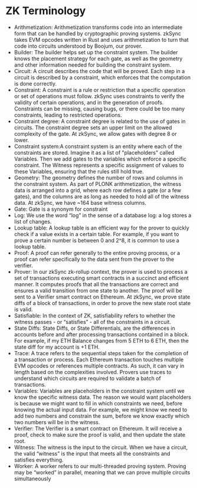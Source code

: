 # ZK Terminology

- Arithmetization: Arithmetization transforms code into an intermediate form that can be handled by cryptographic proving systems. zkSync takes EVM opcodes written in Rust and uses arithmetization to turn that code into circuits understood by Boojum, our prover.
- Builder: The builder helps set up the constraint system. The builder knows the placement strategy for each gate, as well as the geometry and other information needed for building the constraint system.
- Circuit: A circuit describes the code that will be proved. Each step in a circuit is described by a constraint, which enforces that the computation is done correctly.
- Constraint: A constraint is a rule or restriction that a specific operation or set of operations must follow. zkSync uses constraints to verify the validity of certain operations, and in the generation of proofs. Constraints can be missing, causing bugs, or there could be too many constraints, leading to restricted operations.
- Constraint degree: A constraint degree is related to the use of gates in circuits. The constraint degree sets an upper limit on the allowed complexity of the gate. At zkSync, we allow gates with degree 8 or lower.
- Constraint system:A constraint system is an entity where each of the constraints are stored.  Imagine it as a list of "placeholders" called Variables. Then we add gates to the variables which enforce a specific constraint. The Witness represents a specific assignment of values to these Variables, ensuring that the rules still hold true.
- Geometry: The geometry defines the number of rows and columns in the constraint system. As part of PLONK arithmetization, the witness data is arranged into a grid, where each row defines a gate (or a few gates), and the columns are as long as needed to hold all of the witness data. At zkSync, we have ~164 base witness columns.
- Gate: Gate is a synonym for constraint
- Log: We use the word “log” in the sense of a database log: a log stores a list of changes.
- Lookup table: A lookup table is an efficient way for the prover to quickly check if a value exists in a certain table. For example, if you want to prove a certain number is between 0 and 2^8, it is common to use a lookup table.
- Proof: A proof can refer generally to the entire proving process, or a proof can refer specifically to the data sent from the prover to the verifier.
- Prover: In our zkSync zk-rollup context, the prover is used to process a set of transactions executing smart contracts in a succinct and efficient manner. It computes proofs that all the transactions are correct and ensures a valid transition from one state to another. The proof will be sent to a Verifier smart contract on Ethereum. At zkSync, we prove state diffs of a block of transactions, in order to prove the new state root state is valid.
- Satisfiable: In the context of ZK, satisfiability refers to whether the witness passes - or “satisfies” - all of the constraints in a circuit.
- State Diffs: State Diffs, or State Differentials, are the differences in accounts before and after processing transactions contained in a block. For example, if my ETH Balance changes from 5 ETH to 6 ETH, then the state diff for my account is +1 ETH.
- Trace: A trace refers to the sequential steps taken for the completion of a transaction or process. Each Ethereum transaction touches multiple EVM opcodes or references multiple contracts. As such, it can vary in length based on the complexities involved. Provers use traces to understand which circuits are required to validate a batch of transactions.
- Variables: Variables are placeholders in the constraint system until we know the specific witness data. The reason we would want placeholders is because we might want to fill in which constraints we need, before knowing the actual input data. For example, we might know we need to add two numbers and constrain the sum, before we know exactly which two numbers will be in the witness.
- Verifier: The Verifier is a smart contract on Ethereum. It will receive a proof, check to make sure the proof is valid, and then update the state root.
- Witness: The witness is the input to the circuit. When we have a circuit, the valid “witness” is the input that meets all the constraints and satisfies everything.
- Worker: A worker refers to our multi-threaded proving system. Proving may be “worked” in parallel, meaning that we can prove multiple circuits simultaneously
